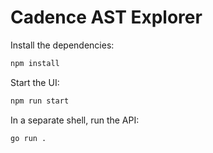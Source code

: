 # Cadence AST Explorer

Install the dependencies:

  ```sh
  npm install
  ```

Start the UI:

  ```sh
  npm run start
  ```

In a separate shell, run the API:

  ```sh
  go run .
  ```
